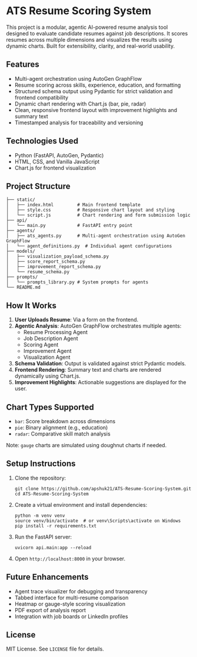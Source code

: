 # ATS Resume Scoring System

This project is a modular, agentic AI-powered resume analysis tool designed to evaluate candidate resumes against job descriptions. It scores resumes across multiple dimensions and visualizes the results using dynamic charts. Built for extensibility, clarity, and real-world usability.

## Features

- Multi-agent orchestration using AutoGen GraphFlow
- Resume scoring across skills, experience, education, and formatting
- Structured schema output using Pydantic for strict validation and frontend compatibility
- Dynamic chart rendering with Chart.js (bar, pie, radar)
- Clean, responsive frontend layout with improvement highlights and summary text
- Timestamped analysis for traceability and versioning

## Technologies Used

- Python (FastAPI, AutoGen, Pydantic)
- HTML, CSS, and Vanilla JavaScript
- Chart.js for frontend visualization

## Project Structure

```
├── static/
│   ├── index.html         # Main frontend template
│   ├── style.css          # Responsive chart layout and styling
│   └── script.js          # Chart rendering and form submission logic
├── api/
│   └── main.py            # FastAPI entry point
├── agents/
│   ├── ats_agents.py      # Multi-agent orchestration using AutoGen GraphFlow
│   └── agent_definitions.py  # Individual agent configurations
├── models/
│   ├── visualization_payload_schema.py
│   ├── score_report_schema.py
│   ├── improvement_report_schema.py
│   └── resume_schema.py
├── prompts/
│   └── prompts_library.py # System prompts for agents
└── README.md
```

## How It Works

1. **User Uploads Resume**: Via a form on the frontend.
2. **Agentic Analysis**: AutoGen GraphFlow orchestrates multiple agents:
   - Resume Processing Agent
   - Job Description Agent
   - Scoring Agent
   - Improvement Agent
   - Visualization Agent
3. **Schema Validation**: Output is validated against strict Pydantic models.
4. **Frontend Rendering**: Summary text and charts are rendered dynamically using Chart.js.
5. **Improvement Highlights**: Actionable suggestions are displayed for the user.

## Chart Types Supported

- `bar`: Score breakdown across dimensions
- `pie`: Binary alignment (e.g., education)
- `radar`: Comparative skill match analysis

Note: `gauge` charts are simulated using doughnut charts if needed.

## Setup Instructions

1. Clone the repository:

   ```
   git clone https://github.com/apshuk21/ATS-Resume-Scoring-System.git
   cd ATS-Resume-Scoring-System
   ```

2. Create a virtual environment and install dependencies:

   ```
   python -m venv venv
   source venv/bin/activate  # or venv\Scripts\activate on Windows
   pip install -r requirements.txt
   ```

3. Run the FastAPI server:

   ```
   uvicorn api.main:app --reload
   ```

4. Open `http://localhost:8000` in your browser.

## Future Enhancements

- Agent trace visualizer for debugging and transparency
- Tabbed interface for multi-resume comparison
- Heatmap or gauge-style scoring visualization
- PDF export of analysis report
- Integration with job boards or LinkedIn profiles

## License

MIT License. See `LICENSE` file for details.
